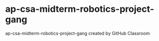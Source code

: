 # ap-csa-midterm-robotics-project-gang
ap-csa-midterm-robotics-project-gang created by GitHub Classroom
